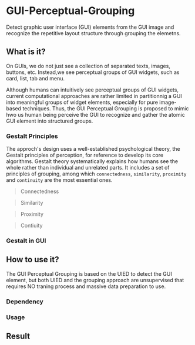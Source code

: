  # GUI-Perceptual-Grouping
Detect graphic user interface (GUI) elements from the GUI image and recognize the repetitive layout structure through grouping the elemetns.

## What is it?
On GUIs, we do not just see a collection of separated texts, images, buttons, etc.
Instead,we see perceptual groups of GUI widgets, such as card, list, tab and menu.

Although humans can intuitively see perceptual groups of GUI widgets, current computational approaches are rather limited in partitionnig a GUI into meaningful groups of widget elements, especially for pure image-based techniques.
Thus, the GUI Perceptual Grouping is proposed to mimic hwo us human being perceive the GUI to recognize and gather the atomic GUI element into structured groups.

### Gestalt Principles
The approch's design uses a well-established psychological theory, the Gestalt principles of perception, for reference to develop its core algorithms.
Gestalt theory systematically explains how humans see the whole rather than individual and unrelated parts.
It includes a set of principles of grouping, among which `connectedness`, `similarity`, `proximity` and `continuity` are the most essential ones.

>Connectedness

>Similarity

>Proximity

>Contiuity

### Gestalt in GUI


## How to use it?

The GUI Perceptual Grouping is based on the UIED to detect the GUI element, but both UIED and the grouping approach are unsupervised that requires NO traning process and massive data preparation to use.

### Dependency

### Usage

## Result

